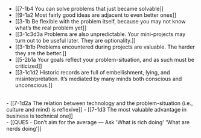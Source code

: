 - [[7-1b4 You can solve problems that just became solvable]]
- [[9-1a2 Most fairly good ideas are adjacent to even better ones]]
- [[3-1b Be flexible with the problem itself, because you may not know what’s the real problem yet]]
- [[3-1c3d3a Problems are also unpredictable. Your mini-projects may turn out to be useful later. They are optionality.]]
- [[3-1b1b Problems encountered during projects are valuable. The harder they are the better.]]
- [[5-2b1a Your goals reflect your problem-situation, and as such must be criticized]]
- [[3-1c1d2 Historic records are full of embellishment, lying, and misinterpretation. It’s mediated by many minds both conscious and unconscious.]]
<br>
- [[7-1d2a The relation between technology and the problem-situation (i.e., culture and mind) is reflexive]]
- [[7-1d3 The most valuable advantage in business is technical one]]
<br>
- [[QUE5 - Don’t aim for the average — Ask 'What is rich doing' 'What are nerds doing']]
